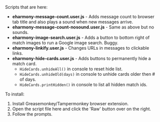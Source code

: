 Scripts that are here:

- **eharmony-message-count.user.js** - Adds message count to browser tab title and also plays a sound when new messages arrive.
- **eharmony-message-count-nosound.user.js** - Same as above but no sounds.
- **eharmony-image-search.user.js** - Adds a button to bottom right of match images to run a Google image search. Buggy.
- **eharmony-linkify.user.js** - Changes URLs in messages to clickable links.
- **eharmony-hide-cards.user.js** - Adds buttons to permanently hide a match card.
   - `HideCards.unhideAll()` in console to reset hide list.
   - `HideCards.unhideOld(days)` in console to unhide cards older then # of days.
   - `HideCards.printHidden()` in console to list all hidden match ids.

To install:

1. Install Greasemonkey/Tampermonkey browser extension.
2. Open the script file here and click the 'Raw' button over on the right.
3. Follow the prompts.
